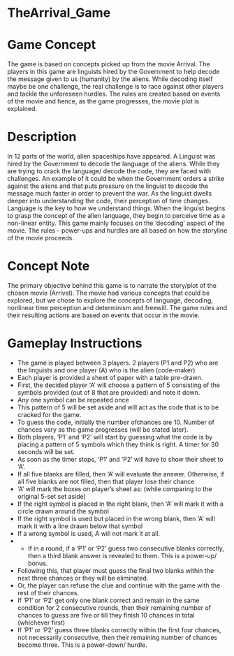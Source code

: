 # TheArrival_Game

# Game Concept
The game is based on concepts picked up from the movie Arrival. The players in this game are linguists hired by the Government to help decode the message given to us (humanity) by the aliens. While decoding itself maybe be one challenge, the real challenge is to race against other players and tackle the unforeseen hurdles. The rules are created based on events of the movie and hence, as the game progresses, the movie plot is explained.
 
# Description
In 12 parts of the world, alien spaceships have appeared. A Linguist was hired by the Government to decode the language of the aliens. While they are trying to crack the language/ decode the code, they are faced with challenges. An example of it could be when the Government orders a strike against the aliens and that puts pressure on the linguist to decode the message much faster in order to prevent the war. As the linguist dwells deeper into understanding the code, their perception of time changes. Language is the key to how we understand things. When the linguist begins to grasp the concept of the alien language, they begin to perceive time as a non-linear entity.
This game mainly focuses on the ‘decoding’ aspect of the movie. The rules - power-ups and hurdles are all based on how the storyline of the movie proceeds.

# Concept Note
The primary objective behind this game is to narrate the story/plot of the chosen movie (Arrival). The movie had various concepts that could be explored, but we chose to explore the concepts of language, decoding, nonlinear time perception and determinism and freewill. The game rules and their resulting actions are based on events that occur in the movie.

# Gameplay Instructions
- The game is played between 3 players. 2 players (P1 and P2) who are the linguists and one player (A) who is the alien (code-maker)
- Each player is provided a sheet of paper with a table pre-drawn.
- First, the decided player ‘A’ will choose a pattern of 5 consisting of the symbols provided (out of 8 that are provided) and note it down.
- Any one symbol can be repeated once
- This pattern of 5 will be set aside and will act as the code that is to be cracked for the game.
- To guess the code, initially the number ofchances are 10. Number of chances vary as the game progresses (will be stated later).
 - Both players, ‘P1’ and ‘P2’ will start by guessing what the code is by placing a pattern of 5 symbols which they think is right. A timer for 30 seconds will be set.
- As soon as the timer stops, ‘P1’ and ‘P2’ will have to show their sheet to ‘A’.
- If all five blanks are filled, then ‘A’ will evaluate the answer. Otherwise, if all five blanks are not filled, then that player lose their chance
- ‘A’ will mark the boxes on player’s sheet as: (while comparing to the original 5-set set aside)
- If the right symbol is placed in the right blank, then ‘A’ will mark it with a circle drawn around the symbol
- If the right symbol is used but placed in the wrong blank, then ‘A’ will mark it with a line drawn below that symbol
- If a wrong symbol is used, A will not mark it at all. 
- - If in a round, if a ‘P1’ or ‘P2’ guess two consecutive blanks correctly, then a third blank answer is revealed to them. This is a power-up/ bonus.
- Following this, that player must guess the final two blanks within the next three chances or they will be eliminated.
- Or, the player can refuse the clue and continue with the game with the rest of their chances.
- If ‘P1’ or ‘P2’ get only one blank correct and remain in the same condition for 2 consecutive rounds, then their remaining number of chances to guess are five or till they finish 10 chances in total (whichever first)
- If ‘P1’ or ‘P2’ guess three blanks correctly within the first four chances, not necessarily consecutive, then their remaining number of chances become three. This is a power-down/ hurdle.
 
